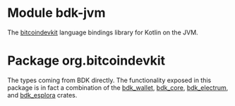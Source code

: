 # Module bdk-jvm

The [bitcoindevkit](https://bitcoindevkit.org/) language bindings library for Kotlin on the JVM.

# Package org.bitcoindevkit

The types coming from BDK directly. The functionality exposed in this package is in fact a combination of the [bdk_wallet](https://crates.io/crates/bdk_wallet), [bdk_core](https://crates.io/crates/bdk_core), [bdk_electrum](https://crates.io/crates/bdk_electrum), and [bdk_esplora](https://crates.io/crates/bdk_esplora) crates.
